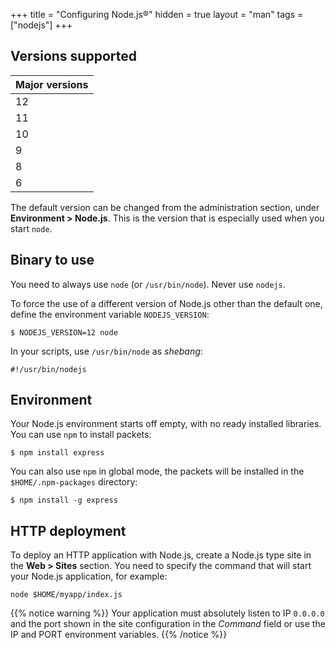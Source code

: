 +++
title = "Configuring Node.js®"
hidden = true
layout = "man"
tags = ["nodejs"]
+++

## Versions supported

|Major versions|
|--- |
|12|
|11|
|10|
|9|
|8|
|6|

The default version can be changed from the administration section, under **Environment > Node.js**. This is the version that is especially used when you start `node`.

## Binary to use

You need to always use `node` (or `/usr/bin/node`). Never use `nodejs`.

To force the use of a different version of Node.js other than the default one, define the environment variable `NODEJS_VERSION`:

```
$ NODEJS_VERSION=12 node
```

In your scripts, use `/usr/bin/node` as *shebang*:

```
#!/usr/bin/nodejs
```

## Environment

Your Node.js environment starts off empty, with no ready installed libraries. You can use `npm` to install packets:

```
$ npm install express
```

You can also use `npm` in global mode, the packets will be installed in the `$HOME/.npm-packages` directory:

```
$ npm install -g express
```

## HTTP deployment

To deploy an HTTP application with Node.js, create a Node.js type site in the **Web > Sites** section. You need to specify the command that will start your Node.js application, for example:

```
node $HOME/myapp/index.js
```

{{% notice warning %}}
Your application must absolutely listen to IP `0.0.0.0` and the port shown in the site configuration in the *Command* field or use the IP and PORT environment variables.
{{% /notice %}}
